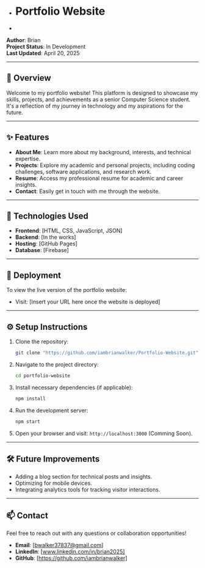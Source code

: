 - # Portfolio Website
-
**Author**: Brian  
**Project Status**: In Development  
**Last Updated**: April 20, 2025

---

## 🌟 Overview
Welcome to my portfolio website! This platform is designed to showcase my skills, projects, and achievements as a senior Computer Science student. It's a reflection of my journey in technology and my aspirations for the future.

---

## ✨ Features
- **About Me**: Learn more about my background, interests, and technical expertise.
- **Projects**: Explore my academic and personal projects, including coding challenges, software applications, and research work.
- **Resume**: Access my professional resume for academic and career insights.
- **Contact**: Easily get in touch with me through the website.

---

## 📖 Technologies Used
- **Frontend**: [HTML, CSS, JavaScript, JSON]
- **Backend**: [In the works]
- **Hosting**: [GitHub Pages]
- **Database**: [Firebase]

---

## 🚀 Deployment
To view the live version of the portfolio website:
- Visit: [Insert your URL here once the website is deployed]

---

## ⚙️ Setup Instructions
1. Clone the repository:  
   ```bash
   git clone "https://github.com/iambrianwalker/Portfolio-Website.git"
   ```
2. Navigate to the project directory:  
   ```bash
   cd portfolio-website
   ```
3. Install necessary dependencies (if applicable):  
   ```bash
   npm install
   ```
4. Run the development server:  
   ```bash
   npm start
   ```
5. Open your browser and visit: `http://localhost:3000` (Comming Soon).

---

## 🛠️ Future Improvements
- Adding a blog section for technical posts and insights.
- Optimizing for mobile devices.
- Integrating analytics tools for tracking visitor interactions.

---

## 📫 Contact
Feel free to reach out with any questions or collaboration opportunities!  
- **Email**: [bwalker37837@gmail.com]  
- **LinkedIn**: [www.linkedin.com/in/brian2025]  
- **GitHub**: [https://github.com/iambrianwalker]  

